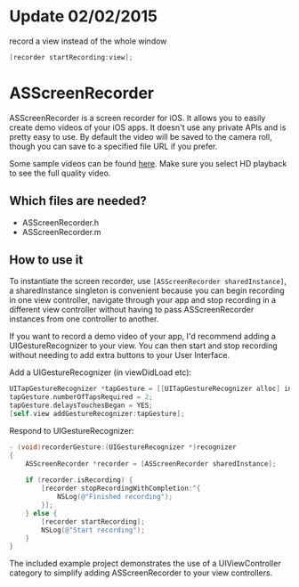 Update 02/02/2015
========

record a view instead of the whole window
```objective-c
[recorder startRecording:view];
```


ASScreenRecorder
========

ASScreenRecorder is a screen recorder for iOS. It allows you to easily create demo videos of your iOS apps. It doesn't use any private APIs and is pretty easy to use. By default the video will be saved to the camera roll, though you can save to a specified file URL if you prefer.

Some sample videos can be found [here](https://vimeo.com/chromophore/videos). Make sure you select HD playback to see the full quality video.


Which files are needed?
---

* ASScreenRecorder.h
* ASScreenRecorder.m


How to use it
---

To instantiate the screen recorder, use `[ASScreenRecorder sharedInstance]`, a sharedInstance singleton is convenient because you can begin recording in one view controller, navigate through your app and stop recording in a different view controller without having to pass ASScreenRecorder instances from one controller to another.

If you want to record a demo video of your app, I'd recommend adding a UIGestureRecognizer to your view. You can then start and stop recording without needing to add extra buttons to your User Interface.

Add a UIGestureRecognizer (in viewDidLoad etc):
```objective-c
UITapGestureRecognizer *tapGesture = [[UITapGestureRecognizer alloc] initWithTarget:self action:@selector(recorderGesture:)];
tapGesture.numberOfTapsRequired = 2;
tapGesture.delaysTouchesBegan = YES;
[self.view addGestureRecognizer:tapGesture];
```

Respond to UIGestureRecognizer:
```objective-c
- (void)recorderGesture:(UIGestureRecognizer *)recognizer
{
    ASScreenRecorder *recorder = [ASScreenRecorder sharedInstance];
    
    if (recorder.isRecording) {
        [recorder stopRecordingWithCompletion:^{
            NSLog(@"Finished recording");
        }];
    } else {
        [recorder startRecording];
        NSLog(@"Start recording");
    }
}
```

The included example project demonstrates the use of a UIViewController category to simplify adding ASScreenRecorder to your view controllers.
